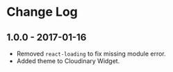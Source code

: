 # Change Log

## 1.0.0 - 2017-01-16
- Removed `react-loading` to fix missing module error.
- Added theme to Cloudinary Widget.
